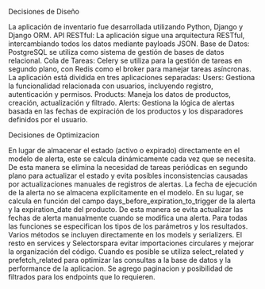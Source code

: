
Decisiones de Diseño

La aplicación de inventario fue desarrollada utilizando Python, Django y Django ORM.
API RESTful: La aplicación sigue una arquitectura RESTful, intercambiando todos los datos mediante payloads JSON.
Base de Datos: PostgreSQL se utiliza como sistema de gestión de bases de datos relacional.
Cola de Tareas: Celery se utiliza para la gestión de tareas en segundo plano, con Redis como el broker para manejar tareas asíncronas.
La aplicación está dividida en tres aplicaciones separadas:
Users: Gestiona la funcionalidad relacionada con usuarios, incluyendo registro, autenticación y permisos.
Products: Maneja los datos de productos, creación, actualización y filtrado.
Alerts: Gestiona la lógica de alertas basada en las fechas de expiración de los productos y los disparadores definidos por el usuario.

Decisiones de Optimizacion

En lugar de almacenar el estado (activo o expirado) directamente en el modelo de alerta, este se calcula dinámicamente cada vez que se necesita. De esta manera se elimina la necesidad de tareas periódicas en segundo plano para actualizar el estado y evita posibles inconsistencias causadas por actualizaciones manuales de registros de alertas.
La fecha de ejecución de la alerta no se almacena explícitamente en el modelo. En su lugar, se calcula en función del campo days_before_expiration_to_trigger de la alerta y la expiration_date del producto. De esta manera se evita actualizar las fechas de alerta manualmente cuando se modifica una alerta.
Para todas las funciones se especifican los tipos de los parámetros y los resultados.
Varios métodos se incluyen directamente en los models y serializers. El resto en services y Selectorspara evitar importaciones circulares y mejorar la organización del código. 
Cuando es posible se utiliza select_related y prefetch_related para optimizar las consultas a la base de datos y la performance de la aplicacion.
Se agrego paginacion y posibilidad de filtrados para los endpoints que lo requieren.
